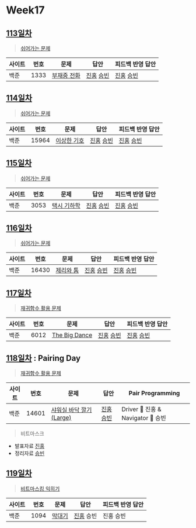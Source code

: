 # Week17

## [113일차](Day113)

> [쉬어가는 문제](https://www.acmicpc.net/group/workbook/view/9797/32849)

| 사이트 | 번호 | 문제                 | 답안                | 피드백 반영 답안    |
| ------ | ---- | -------------------- | ------------------- | ------------------- |
| 백준   | 1333    | [부재중 전화](https://www.acmicpc.net/problem/1333) | [진홍](Day113/bj1333_kjh.java) [승빈](Day113/bj1333_wsb.java) | [진홍](Day113/bj1333_kjh.java) [승빈](Day113/bj1333_wsb.java) |

## [114일차](Day114)

> [쉬어가는 문제](https://www.acmicpc.net/group/workbook/view/9797/32861)

| 사이트 | 번호 | 문제                 | 답안                | 피드백 반영 답안    |
| ------ | ---- | -------------------- | ------------------- | ------------------- |
| 백준   | 15964 | [이상한 기호](https://www.acmicpc.net/problem/15964) | [진홍](Day114/bj15964_kjh.java) [승빈](Day114/bj15964_wsb.java) | [진홍](Day114/bj15964_kjh.java) [승빈](Day114/bj15964_wsb.java) |

## [115일차](Day115)

> [쉬어가는 문제](https://www.acmicpc.net/group/workbook/view/9797/32881)

| 사이트 | 번호 | 문제                 | 답안                | 피드백 반영 답안    |
| ------ | ---- | -------------------- | ------------------- | ------------------- |
| 백준   | 3053    | [택시 기하학](https://www.acmicpc.net/problem/3053) | [진홍](Day115/bj3053_kjh.java) [승빈](Day115/bj3053_wsb.java) | [진홍](Day115/bj3053_kjh.java) [승빈](Day115/bj3053_wsb.java) |

## [116일차](Day116)

> [쉬어가는 문제](https://www.acmicpc.net/group/workbook/view/9797/32918)

| 사이트 | 번호 | 문제                 | 답안                | 피드백 반영 답안    |
| ------ | ---- | -------------------- | ------------------- | ------------------- |
| 백준   | 16430 | [제리와 톰](https://www.acmicpc.net/problem/16430) | [진홍](Day116/bj16430_kjh.java) [승빈](Day116/bj16430_wsb.java) | [진홍](Day116/bj16430_kjh.java) [승빈](Day116/bj16430_wsb.java) |

## [117일차](Day117)

> [재귀함수 활용 문제](https://www.acmicpc.net/group/workbook/view/9797/32926)

| 사이트 | 번호 | 문제                 | 답안                | 피드백 반영 답안    |
| ------ | ---- | -------------------- | ------------------- | ------------------- |
| 백준   | 6012    | [The Big Dance](https://www.acmicpc.net/problem/6012) | [진홍](Day117/bj6012_kjh.java) [승빈](Day117/bj6012_wsb.java) | [진홍](Day117/bj6012_kjh.java) [승빈](Day117/bj6012_wsb.java) |

## [118일차](Day118) : Pairing Day

> [재귀함수 활용 문제](https://www.acmicpc.net/group/workbook/view/9797/32968)

| 사이트 | 번호 | 문제                 | 답안                | Pair Programming    |
| ------ | ---- | -------------------- | ------------------- | ------------------- |
| 백준   | 14601 | [샤워실 바닥 깔기 (Large)](https://www.acmicpc.net/problem/14601) | [진홍승빈](Day118/bj14601_kjhwsb.java) | Driver 🚗 진홍 & Navigator 🧭 승빈 |

> 비트마스크
* 발표자료 [진홍](reference/kjh.pdf)
* 정리자료 [승빈](reference/wsb.pdf)

## [119일차](Day119)

> [비트마스킹 익히기](https://www.acmicpc.net/group/workbook/view/9797/32982)

| 사이트 | 번호 | 문제                 | 답안                | 피드백 반영 답안    |
| ------ | ---- | -------------------- | ------------------- | ------------------- |
| 백준   | 1094    | [막대기](https://www.acmicpc.net/problem/1094) | [진홍](Day119/bj1094_kjh.java) 승빈 | 진홍 승빈 |
